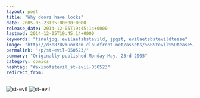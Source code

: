 ```yaml
---
layout: post
title: "Why doors have locks"
date: 2005-05-23T05:00:00+0000
release_date: 2014-12-05T19:45:14+0000
lastmod: 2014-12-05T19:45:14+0000
keywords: "finaljpg, evilaetsbstevild, jpgst, evilaetsbstevildtease"
image: "http://d3e878vmunx8cm.cloudfront.net/assets/%5BStevil%5Dtease5-23-05.jpg"
permalink: "/p/st-evil-050523/"
summary: "Originally published Monday May, 23rd 2005"
category: comics
hashtag: "#axisofstevil_st-evil-050523"
redirect_from:
---
```


![st-evil](http://d3e878vmunx8cm.cloudfront.net/assets/%5BStevil%5Dtease5-23-05.jpg)
![st-evil](http://d3e878vmunx8cm.cloudfront.net/assets/%5Bstevil%5D5-23-05final1.jpg)
